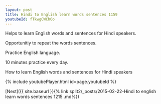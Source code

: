 ```yaml
---
layout: post
title: Hindi to English learn words sentences 1159 
youtubeId: fTkwgCWChOo
---
```

 
 
Helps to learn English words and sentences for Hindi speakers.

Opportunitiy to repeat the words sentences. 

Practice English language. 
 
10 minutes practice every day. 
 
How to learn English words and sentences for Hindi speakers 
 
{% include youtubePlayer.html id=page.youtubeId %}
 
 
[Next]({{ site.baseurl }}{% link  split2/_posts/2015-02-22-Hindi to english learn words sentences 1215 .md%})
 
